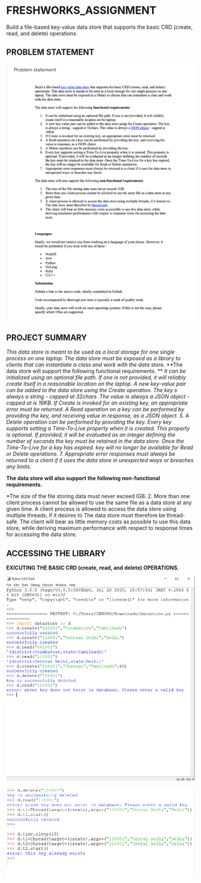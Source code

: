 # FRESHWORKS_ASSIGNMENT
Build a file-based key-value data store that supports the basic CRD (create, read, and delete) operations.

## PROBLEM STATEMENT
![](images/Capture.PNG)

## PROJECT SUMMARY 
  *This data store is meant to be used as a local storage for one single process on one laptop. The data store must be exposed as a library to clients that can instantiate a class and work with the data store.*
**The data store will support the following functional requirements. **
*It can be initialized using an optional file path. If one is not provided, it will reliably create itself in a reasonable location on the laptop. A new key-value pair can be added to the data store using the Create operation. The key s always a string - capped at 32chars. The value is always a JSON object - capped at is 16KB. If Create is invoked for an existing key, an appropriate error must be returned. A Read operation on a key can be performed by providing the key, and receiving value in response, as a JSON object. 5. A Delete operation can be performed by providing the key. Every key supports setting a Time-To-Live property when it is created. This property is optional. If provided, it will be evaluated as an integer defining the number of seconds the key must be retained in the data store. Once the Time-To-Live for a key has expired. key will no longer be available for Read or Delete operations. 7. Appropriate error responses must always be returned to a client if it uses the data store in unexpected ways or breaches any limits.*

**The data store will also support the following non-functional requirements.**

*The size of the file storing data must never exceed IGB. 2. More than one client process cannot be allowed to use the same file as a data store at any given time. A client process is allowed to access the data store using multiple threads, if it desires to The data store must therefore be thread-safe. The client will bear as little memory costs as possible to use this data store, while deriving maximum performance with respect to response times for accessing the data store.


## ACCESSING THE LIBRARY

 **EXICUTING THE BASIC CRD (create, read, and delete) OPERATIONS.**
 
 
![](images/datastore1.PNG)

![](images/datastore2.PNG)
